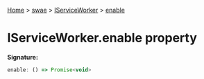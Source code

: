 [Home](./index) &gt; [swae](./swae.md) &gt; [IServiceWorker](./swae.iserviceworker.md) &gt; [enable](./swae.iserviceworker.enable.md)

# IServiceWorker.enable property


**Signature:**
```javascript
enable: () => Promise<void>
```

